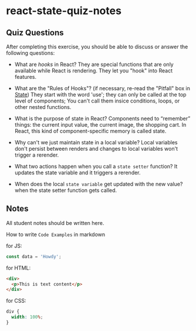 # react-state-quiz-notes

## Quiz Questions

After completing this exercise, you should be able to discuss or answer the following questions:

- What are _hooks_ in React?
  They are special functions that are only available while React is rendering. They let you "hook" into React features.

- What are the "Rules of Hooks"? (if necessary, re-read the "Pitfall" box in [State](https://react.dev/learn/state-a-components-memory))
  They start with the word 'use'; they can only be called at the top level of components; You can't call them insice conditions, loops, or other nested functions.

- What is the purpose of state in React?
  Components need to “remember” things: the current input value, the current image, the shopping cart. In React, this kind of component-specific memory is called state.

- Why can't we just maintain state in a local variable?
  Local variables don't persist between renders and changes to local variables won't trigger a rerender.

- What two actions happen when you call a `state setter` function?
  It updates the state variable and it triggers a rerender.

- When does the local `state variable` get updated with the new value?
  when the state setter function gets called.

## Notes

All student notes should be written here.

How to write `Code Examples` in markdown

for JS:

```javascript
const data = 'Howdy';
```

for HTML:

```html
<div>
  <p>This is text content</p>
</div>
```

for CSS:

```css
div {
  width: 100%;
}
```
